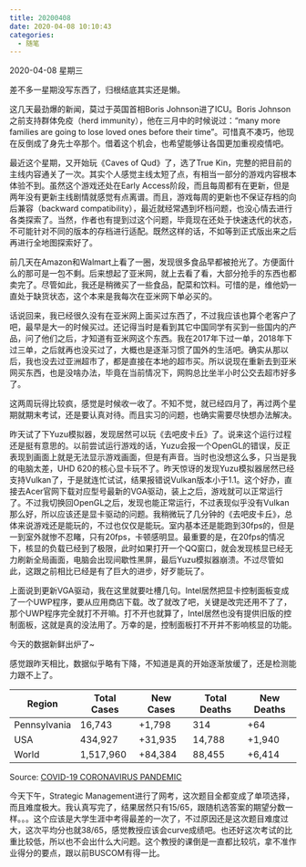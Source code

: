 ```yaml
---
title: 20200408
date: 2020-04-08 10:10:43
categories:
  - 随笔
---
```

2020-04-08 星期三

差不多一星期没写东西了，归根结底其实还是懒。

这几天最劲爆的新闻，莫过于英国首相Boris Johnson进了ICU。Boris Johnson之前支持群体免疫（herd immunity），他在三月中的时候说过：“many more families are going to lose loved ones before their time”。可惜真不凑巧，他现在反倒成了身先士卒那个。借着这个机会，也希望能够让各国更加重视疫情吧。

最近这个星期，又开始玩《Caves of Qud》了，选了True Kin，完整的把目前的主线内容通关了一次。其实个人感觉主线太短了点，有相当一部分的游戏内容根本体验不到。虽然这个游戏还处在Early Access阶段，而且每周都有在更新，但是两年没有更新主线剧情就感觉有点离谱。而且，游戏每周的更新也不保证存档的向后兼容（backward compatibility），最近就经常遇到坏档问题，也没心情去进行各类探索了。当然，作者也有提到过这个问题，毕竟现在还处于快速迭代的状态，不可能针对不同的版本的存档进行适配。既然这样的话，不如等到正式版出来之后再进行全地图探索好了。

前几天在Amazon和Walmart上看了一圈，发现很多食品早都被抢光了。方便面什么的那可是一包不剩。后来想起了亚米网，就上去看了看，大部分抢手的东西也都卖完了。尽管如此，我还是稍微买了一些食品，配菜和饮料。可惜的是，维他奶一直处于缺货状态，这个本来是我每次在亚米网下单必买的。

话说回来，我已经很久没有在亚米网上面买过东西了，不过我应该也算个老客户了吧，最早是大一的时候买过。还记得当时是看到其它中国同学有买到一些国内的产品，问了他们之后，才知道有亚米网这个东西。我在2017年下过一单，2018年下过三单，之后就再也没买过了，大概也是逐渐习惯了国外的生活吧。确实从那以后，我也没去过亚洲超市了，都是直接在本地的超市买。所以说现在重新去到亚米网买东西，也是没啥办法，毕竟在当前情况下，网购总比坐半小时公交去超市好多了。

这两周玩得比较疯，感觉是时候收一收了。不知不觉，就已经四月了，再过两个星期就期末考试，还是要认真对待。而且实习的问题，也确实需要尽快想办法解决。

昨天试了下Yuzu模拟器，发现居然可以玩《去吧皮卡丘》了。说来这个运行过程还是挺有意思的。以前尝试运行游戏的话，Yuzu会报一个OpenGL的错误，反正表现到画面上就是无法显示游戏画面，但是有声音。当时也没想这么多，只当是我的电脑太差，UHD 620的核心显卡玩不了。昨天惊讶的发现Yuzu模拟器居然已经支持Vulkan了，于是就连忙试试，结果报错说Vulkan版本小于1.1。这个好办，直接去Acer官网下载对应型号最新的VGA驱动，装上之后，游戏就可以正常运行了。不过我切换回OpenGL之后，发现也能正常运行，不过表现似乎没有Vulkan那么好，所以应该还是显卡驱动的问题。我稍微玩了几分钟的《去吧皮卡丘》，总体来说游戏还是能玩的，不过也仅仅是能玩。室内基本还是能跑到30fps的，但是一到室外就惨不忍睹，只有20fps，卡顿感明显。最重要的是，在20fps的情况下，核显的负载已经到了极限，此时如果打开一个QQ窗口，就会发现核显已经无力刷新全局画面，电脑会出现间歇性黑屏，最后Yuzu模拟器崩溃。不过尽管如此，这跟之前相比已经是有了巨大的进步，好歹能玩了。

上面说到更新VGA驱动，我在这里就要吐槽几句。Intel居然把显卡控制面板变成了一个UWP程序，要从应用商店下载。改了就改了吧，关键是改完还用不了了，那个UWP程序完全就打不开嘛。打不开也就算了，Intel居然也没有提供旧版的控制面板，这就是真的没法用了。万幸的是，控制面板打不开并不影响核显的功能。

今天的数据新鲜出炉了~

感觉跟昨天相比，数据似乎略有下降，不知道是真的开始逐渐放缓了，还是检测能力跟不上了。

| Region       | Total Cases | New Cases | Total Deaths | New Deaths |
|--------------|-------------|-----------|--------------|------------|
| Pennsylvania | 16,743      | +1,798    | 314          | +64        |
| USA          | 434,927     | +31,935   | 14,788       | +1,940     |
| World        | 1,517,960   | +84,384   | 88,455       | +6,414     |

Source: [COVID-19 CORONAVIRUS PANDEMIC](https://www.worldometers.info/coronavirus/)

今天下午，Strategic Management进行了网考，这次题目全都变成了单项选择，而且难度极大。我认真写完了，结果居然只有15/65，跟随机选答案的期望分数一样。。。这个应该是大学生涯中考得最差的一次了，不过原因还是这次题目难度过大，这次平均分也就38/65，感觉教授应该会curve成绩吧。也还好这次考试的比重比较低，所以也不会出什么大问题。这个教授的课倒是一直都比较坑，拿不准作业得分的要点，跟以前BUSCOM有得一比。